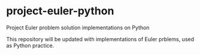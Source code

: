 # project-euler-python
Project Euler problem solution implementations on Python

This repository will be updated with implementations of Euler prblems, used as Python practice.
